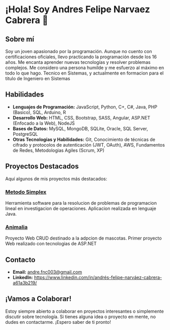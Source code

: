 # ¡Hola! Soy Andres Felipe Narvaez Cabrera 👋

## Sobre mí

Soy un joven apasionado por la programación. Aunque no cuento con certificaciones oficiales, llevo practicando la programación desde los 16 años. Me encanta aprender nuevas tecnologías y resolver problemas complejos. Me considero una persona humilde y me esfuerzo al máximo en todo lo que hago.
Tecnico en Sistemas, y actualmente en formacion para el titulo de Ingeniero en Sistemas

## Habilidades

- **Lenguajes de Programación:** JavaScript, Python, C+, C#, Java, PHP (Basico), SQL, Arduino, R
- **Desarrollo Web:** HTML, CSS, Bootstrap, SASS, Angular, ASP.NET (Enfocado a la Web), NodeJS
- **Bases de Datos:** MySQL, MongoDB, SQLite, Oracle, SQL Server, PostgreSQL
- **Otras Tecnologías y Habilidades:** Git,  Conocimiento de técnicas de cifrado y protocolos de autenticación (JWT, OAuth), AWS, Fundamentos de Redes, Metodologias Agiles (Scrum, XP)

## Proyectos Destacados

Aquí algunos de mis proyectos más destacados:

### [Metodo Simplex](https://github.com/andres003/ProyectoMetodoSimplex)

Herramienta software para la resolucion de problemas de programacion lineal en investigacion de operaciones.
Aplicacion realizada en lenguaje Java.

### [Animalia](https://github.com/andres003/AnimaliaV2)

Proyecto Web CRUD destinado a la adpcion de mascotas.
Primer proyecto Web realizado con tecnologias de ASP.NET

## Contacto

- **Email:** andre.fnc003@gmail.com
- **LinkedIn:** https://www.linkedin.com/in/andrés-felipe-narváez-cabrera-a61a3b219/

## ¡Vamos a Colaborar!

Estoy siempre abierto a colaborar en proyectos interesantes o simplemente discutir sobre tecnología. Si tienes alguna idea o proyecto en mente, no dudes en contactarme. ¡Espero saber de ti pronto!


<!--
**andres003/andres003** is a ✨ _special_ ✨ repository because its `README.md` (this file) appears on your GitHub profile.

Here are some ideas to get you started:

- 🔭 I’m currently working on ...
- 🌱 I’m currently learning ...
- 👯 I’m looking to collaborate on ...
- 🤔 I’m looking for help with ...
- 💬 Ask me about ...
- 📫 How to reach me: ...
- 😄 Pronouns: ...
- ⚡ Fun fact: ...
-->
